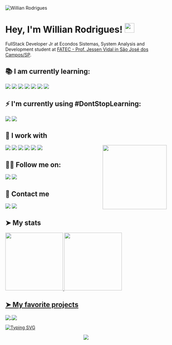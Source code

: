 ![Willian Rodrigues](https://user-images.githubusercontent.com/70382532/138322189-2db8df52-9dcb-40a0-88a8-c365466bd33d.gif)

# Hey, I'm Willian Rodrigues! <img src="https://raw.githubusercontent.com/MartinHeinz/MartinHeinz/master/wave.gif" width="30px">

FullStack Developer Jr at Econdos Sistemas, System Analysis and Development student at [FATEC - Prof. Jessen Vidal in São José dos Campos/SP](https://fatecsjc-prd.azurewebsites.net/).

## 📚 I am currently learning:

![](https://img.shields.io/badge/next.js-000000?style=for-the-badge&logo=nextdotjs&logoColor=white)
![](https://img.shields.io/badge/Redux-593D88?style=for-the-badge&logo=redux&logoColor=white)
![](https://img.shields.io/badge/Material--UI-0081CB?style=for-the-badge&logo=material-ui&logoColor=white)
![](https://img.shields.io/badge/Bootstrap-563D7C?style=for-the-badge&logo=bootstrap&logoColor=white)
![](https://img.shields.io/badge/PostgreSQL-316192?style=for-the-badge&logo=postgresql&logoColor=white)
![](https://img.shields.io/badge/Webpack-8DD6F9?style=for-the-badge&logo=Webpack&logoColor=white)
![](https://img.shields.io/badge/Sass-CC6699?style=for-the-badge&logo=sass&logoColor=white)

## ⚡ I'm currently using #DontStopLearning:

![](https://img.shields.io/badge/React-20232A?style=for-the-badge&logo=react&logoColor=61DAFB)
![](https://img.shields.io/badge/React_Native-20232A?style=for-the-badge&logo=react&logoColor=61DAFB)

## 🔭 I work with
<div align="center">
  <img align="right" src="https://octodex.github.com/images/daftpunktocat-thomas.gif" height="200px" />
</div>

![](https://img.shields.io/badge/Node.js-339933?style=for-the-badge&logo=nodedotjs&logoColor=white)
![](https://img.shields.io/badge/TypeScript-007ACC?style=for-the-badge&logo=typescript&logoColor=white)
![](https://img.shields.io/badge/Angular-DD0031?style=for-the-badge&logo=angular&logoColor=white)
![](https://img.shields.io/badge/Ionic-3880FF?style=for-the-badge&logo=ionic&logoColor=white)
![](https://img.shields.io/badge/MongoDB-white?style=for-the-badge&logo=mongodb&logoColor=4EA94B)
![](https://img.shields.io/badge/Mocha-8D6748?style=for-the-badge&logo=Mocha&logoColor=white)

## 👨‍🚀 Follow me on:

[![](https://img.shields.io/badge/LinkedIn-0077B5?style=for-the-badge&logo=linkedin&logoColor=white)](https://www.linkedin.com/in/willianrsilva/)
[![](https://img.shields.io/badge/GitLab-330F63?style=for-the-badge&logo=gitlab&logoColor=white)](https://gitlab.com/willian-rodrigues)

## 📧 Contact me

[![](https://img.shields.io/badge/WhatsApp-25D366?style=for-the-badge&logo=whatsapp&logoColor=white)](https://api.whatsapp.com/send?phone=5512982277740) 
[![](https://img.shields.io/badge/Gmail-D14836?style=for-the-badge&logo=gmail&logoColor=white)](mailto:willian.rsilva1994@gmail.com)

## ➤ My stats

<div align="left">
  <a href="https://github.com/Willian-Rodrigues">
  <img height="180em" src="https://github-readme-stats.vercel.app/api?username=Willian-Rodrigues&show_icons=true&theme=dark&include_all_commits=true&count_private=true"/>
  <img height="180em" src="https://github-readme-stats.vercel.app/api/top-langs/?username=Willian-Rodrigues&layout=compact&langs_count=7&theme=dark"/>
</div>

## ➤ My favorite projects
  
  <a href="https://github.com/Willian-Rodrigues/marvel-heroes">
  <img align="center" src="https://github-readme-stats.anuraghazra1.vercel.app/api/pin/?username=Willian-Rodrigues&repo=marvel-heroes&title_color=fff&icon_color=79ff97&text_color=9f9f9f&bg_color=151515" />
</a>
  
<a href="https://github.com/Willian-Rodrigues/AmigoSecreto">
  <img align="center" src="https://github-readme-stats.anuraghazra1.vercel.app/api/pin/?username=Willian-Rodrigues&repo=AmigoSecreto&title_color=fff&icon_color=79ff97&text_color=9f9f9f&bg_color=151515" />
</a>

[![Typing SVG](https://readme-typing-svg.herokuapp.com?color=009208&size=33&center=true&vCenter=true&width=840&height=80&lines=Staying+focused+and+dedication;is+the+vision+for+a+bright+future)](https://git.io/typing-svg)
 
<div align="center">
  <img align="center" src="https://profile-counter.glitch.me/Willian-Rodrigues/count.svg" />
</div> 
